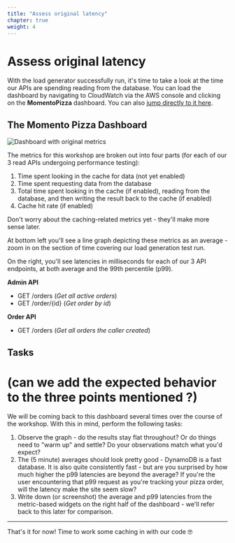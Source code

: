```yaml
---
title: "Assess original latency" 
chapter: true
weight: 4
---
```


# Assess original latency

With the load generator successfully run, it's time to take a look at the time our APIs are spending reading from the database. You can load the dashboard by navigating to CloudWatch via the AWS console and clicking on the **MomentoPizza** dashboard. You can also [jump directly to it here](https://console.aws.amazon.com/cloudwatch/home#dashboards/dashboard/MomentoPizza).

## The Momento Pizza Dashboard 

![Dashboard with original metrics](/images/4_original_dashboard.png)

The metrics for this workshop are broken out into four parts (for each of our 3 read APIs undergoing performance testing):
1. Time spent looking in the cache for data (not yet enabled)
2. Time spent requesting data from the database
3. Total time spent looking in the cache (if enabled), reading from the database, and then writing the result back to the cache (if enabled)
4. Cache hit rate (if enabled)

Don't worry about the caching-related metrics yet - they'll make more sense later.

At bottom left you'll see a line graph depicting these metrics as an average - zoom in on the section of time covering our load generation test run.

On the right, you'll see latencies in milliseconds for each of our 3 API endpoints, at both average and the 99th percentile (p99).

**Admin API**
* GET /orders (*Get all active orders*)
* GET /order/{id} (*Get order by id*)

**Order API**
* GET /orders (*Get all orders the caller created*)

## Tasks 

# (can we add the expected behavior to the three points mentioned ?)
We will be coming back to this dashboard several times over the course of the workshop. With this in mind, perform the following tasks:

1. Observe the graph - do the results stay flat throughout? Or do things need to "warm up" and settle? Do your observations match what you'd expect?
2. The (5 minute) averages should look pretty good - DynamoDB is a fast database. It is also quite consistently fast - but are you surprised by how much higher the p99 latencies are beyond the average? If you're the user encountering that p99 request as you're tracking your pizza order, will the latency make the site seem slow?
3. Write down (or screenshot) the average and p99 latencies from the metric-based widgets on the right half of the dashboard - we'll refer back to this later for comparison.

___

That's it for now! Time to work some caching in with our code :nerd_face: